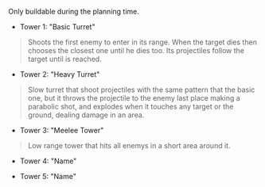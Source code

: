 Only buildable during the planning time.

* Tower 1: "Basic Turret"
> Shoots the first enemy to enter in its range. When the target dies then chooses the closest one until he dies too. Its projectiles follow the target until is reached.
* Tower 2: "Heavy Turret"
> Slow turret that shoot projectiles with the same pattern that the basic one, but it throws the projectile to the enemy last place making a parabolic shot, and explodes when it touches any target or the ground, dealing damage in an area.
* Tower 3: "Meelee Tower"
> Low range tower that hits all enemys in a short area around it.
* Tower 4: "Name"
> 
* Tower 5: "Name"
> 
